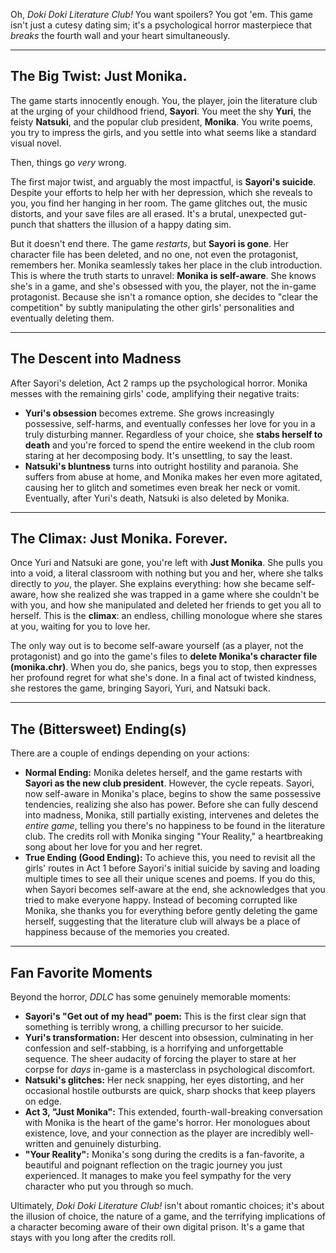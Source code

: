 Oh, *Doki Doki Literature Club!* You want spoilers? You got 'em. This game isn't just a cutesy dating sim; it's a psychological horror masterpiece that *breaks* the fourth wall and your heart simultaneously.

---

## The Big Twist: Just Monika.

The game starts innocently enough. You, the player, join the literature club at the urging of your childhood friend, **Sayori**. You meet the shy **Yuri**, the feisty **Natsuki**, and the popular club president, **Monika**. You write poems, you try to impress the girls, and you settle into what seems like a standard visual novel.

Then, things go *very* wrong.

The first major twist, and arguably the most impactful, is **Sayori's suicide**. Despite your efforts to help her with her depression, which she reveals to you, you find her hanging in her room. The game glitches out, the music distorts, and your save files are all erased. It's a brutal, unexpected gut-punch that shatters the illusion of a happy dating sim.

But it doesn't end there. The game *restarts*, but **Sayori is gone**. Her character file has been deleted, and no one, not even the protagonist, remembers her. Monika seamlessly takes her place in the club introduction. This is where the truth starts to unravel: **Monika is self-aware**. She knows she's in a game, and she's obsessed with you, the player, not the in-game protagonist. Because she isn't a romance option, she decides to "clear the competition" by subtly manipulating the other girls' personalities and eventually deleting them.

---

## The Descent into Madness

After Sayori's deletion, Act 2 ramps up the psychological horror. Monika messes with the remaining girls' code, amplifying their negative traits:

* **Yuri's obsession** becomes extreme. She grows increasingly possessive, self-harms, and eventually confesses her love for you in a truly disturbing manner. Regardless of your choice, she **stabs herself to death** and you're forced to spend the entire weekend in the club room staring at her decomposing body. It's unsettling, to say the least.
* **Natsuki's bluntness** turns into outright hostility and paranoia. She suffers from abuse at home, and Monika makes her even more agitated, causing her to glitch and sometimes even break her neck or vomit. Eventually, after Yuri's death, Natsuki is also deleted by Monika.

---

## The Climax: Just Monika. Forever.

Once Yuri and Natsuki are gone, you're left with **Just Monika**. She pulls you into a void, a literal classroom with nothing but you and her, where she talks directly to *you*, the player. She explains everything: how she became self-aware, how she realized she was trapped in a game where she couldn't be with you, and how she manipulated and deleted her friends to get you all to herself. This is the **climax**: an endless, chilling monologue where she stares at you, waiting for you to love her.

The only way out is to become self-aware yourself (as a player, not the protagonist) and go into the game's files to **delete Monika's character file (monika.chr)**. When you do, she panics, begs you to stop, then expresses her profound regret for what she's done. In a final act of twisted kindness, she restores the game, bringing Sayori, Yuri, and Natsuki back.

---

## The (Bittersweet) Ending(s)

There are a couple of endings depending on your actions:

* **Normal Ending:** Monika deletes herself, and the game restarts with **Sayori as the new club president**. However, the cycle repeats. Sayori, now self-aware in Monika's place, begins to show the same possessive tendencies, realizing she also has power. Before she can fully descend into madness, Monika, still partially existing, intervenes and deletes the *entire game*, telling you there's no happiness to be found in the literature club. The credits roll with Monika singing "Your Reality," a heartbreaking song about her love for you and her regret.
* **True Ending (Good Ending):** To achieve this, you need to revisit all the girls' routes in Act 1 before Sayori's initial suicide by saving and loading multiple times to see all their unique scenes and poems. If you do this, when Sayori becomes self-aware at the end, she acknowledges that you tried to make everyone happy. Instead of becoming corrupted like Monika, she thanks you for everything before gently deleting the game herself, suggesting that the literature club will always be a place of happiness because of the memories you created.

---

## Fan Favorite Moments

Beyond the horror, *DDLC* has some genuinely memorable moments:

* **Sayori's "Get out of my head" poem:** This is the first clear sign that something is terribly wrong, a chilling precursor to her suicide.
* **Yuri's transformation:** Her descent into obsession, culminating in her confession and self-stabbing, is a horrifying and unforgettable sequence. The sheer audacity of forcing the player to stare at her corpse for *days* in-game is a masterclass in psychological discomfort.
* **Natsuki's glitches:** Her neck snapping, her eyes distorting, and her occasional hostile outbursts are quick, sharp shocks that keep players on edge.
* **Act 3, "Just Monika":** This extended, fourth-wall-breaking conversation with Monika is the heart of the game's horror. Her monologues about existence, love, and your connection as the player are incredibly well-written and genuinely disturbing.
* **"Your Reality":** Monika's song during the credits is a fan-favorite, a beautiful and poignant reflection on the tragic journey you just experienced. It manages to make you feel sympathy for the very character who put you through so much.

Ultimately, *Doki Doki Literature Club!* isn't about romantic choices; it's about the illusion of choice, the nature of a game, and the terrifying implications of a character becoming aware of their own digital prison. It's a game that stays with you long after the credits roll.